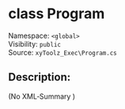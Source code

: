 # class Program

Namespace: `<global>`  
Visibility: `public`  
Source: `xyToolz_Exec\Program.cs`

## Description:

(No XML‑Summary )

